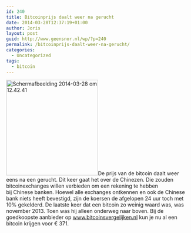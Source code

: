 ```yaml
---
id: 240
title: Bitcoinprijs daalt weer na gerucht
date: 2014-03-28T12:37:19+01:00
author: Joris
layout: post
guid: http://www.geensnor.nl/wp/?p=240
permalink: /bitcoinprijs-daalt-weer-na-gerucht/
categories:
  - Uncategorized
tags:
  - bitcoin
---
```

[<img class="size-full wp-image-244 alignleft" alt="Schermafbeelding 2014-03-28 om 12.42.41" src="http://www.geensnor.nl/wp/wp-content/uploads/2014/03/Schermafbeelding-2014-03-28-om-12.42.41.png" width="250" height="259" />](http://www.geensnor.nl/wp/wp-content/uploads/2014/03/Schermafbeelding-2014-03-28-om-12.42.41.png)De prijs van de bitcoin daalt weer eens na een gerucht. Dit keer gaat het over de Chinezen. Die zouden bitcoinexchanges willen verbieden om een rekening te hebben bij Chinese banken. Hoewel alle exchanges ontkennen en ook de Chinese bank niets heeft bevestigd, zijn de koersen de afgelopen 24 uur toch met 10% gekelderd. De laatste keer dat een bitcoin zo weinig waard was, was november 2013. Toen was hij alleen onderweg naar boven. Bij de goedkoopste aanbieder op <a title="bitcoinsvergelijken.nl" href="http://www.bitcoinsvergelijken.nl" target="_blank">www.bitcoinsvergelijken.nl</a> kun je nu al een bitcoin krijgen voor € 371.